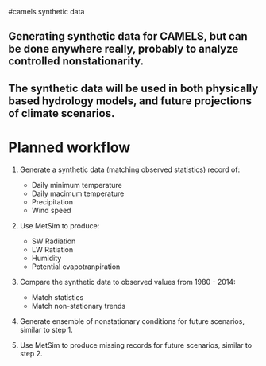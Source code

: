 #camels synthetic data
## Generating synthetic data for CAMELS, but can be done anywhere really, probably to analyze controlled nonstationarity.
## The synthetic data will be used in both physically based hydrology models, and future projections of climate scenarios.
# Planned workflow
1. Generate a synthetic data (matching observed statistics) record of:
   * Daily minimum temperature
   * Daily macimum temperature
   * Precipitation
   * Wind speed

2. Use MetSim to produce:
   * SW Radiation
   * LW Ratiation
   * Humidity
   * Potential evapotranpiration

3. Compare the synthetic data to observed values from 1980 - 2014:
   * Match statistics
   * Match non-stationary trends

4. Generate ensemble of nonstationary conditions for future scenarios, similar to step 1.
5. Use MetSim to produce missing records for future scenarios, similar to step 2.

